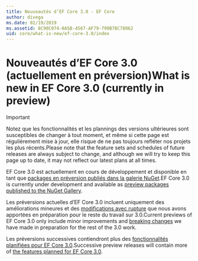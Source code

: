 ```yaml
---
title: Nouveautés d’EF Core 3.0 - EF Core
author: divega
ms.date: 02/19/2019
ms.assetid: 8C90C074-0A5B-4567-AF79-799B7BC78062
uid: core/what-is-new/ef-core-3.0/index
---
```


# <a name="what-is-new-in-ef-core-30-currently-in-preview"></a><span data-ttu-id="4fff3-102">Nouveautés d’EF Core 3.0 (actuellement en préversion)</span><span class="sxs-lookup"><span data-stu-id="4fff3-102">What is new in EF Core 3.0 (currently in preview)</span></span>

> [!IMPORTANT]
> <span data-ttu-id="4fff3-103">Notez que les fonctionnalités et les plannings des versions ultérieures sont susceptibles de changer à tout moment, et même si cette page est régulièrement mise à jour, elle risque de ne pas toujours refléter nos projets les plus récents.</span><span class="sxs-lookup"><span data-stu-id="4fff3-103">Please note that the feature sets and schedules of future releases are always subject to change, and although we will try to keep this page up to date, it may not reflect our latest plans at all times.</span></span>

<span data-ttu-id="4fff3-104">EF Core 3.0 est actuellement en cours de développement et disponible en tant que [packages en préversion publiés dans la galerie NuGet](https://www.nuget.org/packages/Microsoft.EntityFrameworkCore/).</span><span class="sxs-lookup"><span data-stu-id="4fff3-104">EF Core 3.0 is currently under development and available as [preview packages published to the NuGet Gallery](https://www.nuget.org/packages/Microsoft.EntityFrameworkCore/).</span></span> 

<span data-ttu-id="4fff3-105">Les préversions actuelles d’EF Core 3.0 incluent uniquement des améliorations mineures et des [modifications avec rupture](xref:core/what-is-new/ef-core-3.0/breaking-changes) que nous avons apportées en préparation pour le reste du travail sur 3.0.</span><span class="sxs-lookup"><span data-stu-id="4fff3-105">Current previews of EF Core 3.0 only include minor improvements and [breaking changes](xref:core/what-is-new/ef-core-3.0/breaking-changes) we have made in preparation for the rest of the 3.0 work.</span></span> 

<span data-ttu-id="4fff3-106">Les préversions successives contiendront plus des [fonctionnalités planifiées pour EF Core 3.0](xref:core/what-is-new/ef-core-3.0/features).</span><span class="sxs-lookup"><span data-stu-id="4fff3-106">Successive preview releases will contain more of [the features planned for EF Core 3.0](xref:core/what-is-new/ef-core-3.0/features).</span></span>